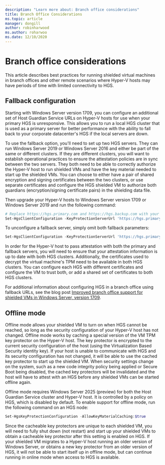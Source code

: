 ```yaml
---
description: "Learn more about: Branch office considerations"
title: Branch Office Considerations
ms.topic: article
manager: dongill
author: robinharwood
ms.author: roharwoo
ms.date: 12/10/2020
---
```


# Branch office considerations

>

This article describes best practices for running shielded virtual machines in branch offices and other remote scenarios where Hyper-V hosts may have periods of time with limited connectivity to HGS.

## Fallback configuration

Starting with Windows Server version 1709, you can configure an additional set of Host Guardian Service URLs on Hyper-V hosts for use when your primary HGS is unresponsive.
This allows you to run a local HGS cluster that is used as a primary server for better performance with the ability to fall back to your corporate datacenter's HGS if the local servers are down.

To use the fallback option, you'll need to set up two HGS servers. They can run Windows Server 2019 or Windows Server 2016 and either be part of the same or different clusters. If they are different clusters, you will want to establish operational practices to ensure the attestation policies are in sync between the two servers. They both need to be able to correctly authorize the Hyper-V host to run shielded VMs and have the key material needed to start up the shielded VMs. You can choose to either have a pair of shared encryption and signing certificates between the two clusters, or use separate certificates and configure the HGS shielded VM to authorize both guardians (encryption/signing certificate pairs) in the shielding data file.

Then upgrade your Hyper-V hosts to Windows Server version 1709 or Windows Server 2019 and run the following command:
```powershell
# Replace https://hgs.primary.com and https://hgs.backup.com with your own domain names and protocols
Set-HgsClientConfiguration -KeyProtectionServerUrl 'https://hgs.primary.com/KeyProtection' -AttestationServerUrl 'https://hgs.primary.com/Attestation' -FallbackKeyProtectionServerUrl 'https://hgs.backup.com/KeyProtection' -FallbackAttestationServerUrl 'https://hgs.backup.com/Attestation'
```

To unconfigure a fallback server, simply omit both fallback parameters:
```powershell
Set-HgsClientConfiguration -KeyProtectionServerUrl 'https://hgs.primary.com/KeyProtection' -AttestationServerUrl 'https://hgs.primary.com/Attestation'
```

In order for the Hyper-V host to pass attestation with both the primary and fallback servers, you will need to ensure that your attestation information is up to date with both HGS clusters.
Additionally, the certificates used to decrypt the virtual machine's TPM need to be available in both HGS clusters.
You can configure each HGS with different certificates and configure the VM to trust both, or add a shared set of certificates to both HGS clusters.

For additional information about configuring HGS in a branch office using fallback URLs, see the blog post [Improved branch office support for shielded VMs in Windows Server, version 1709](/archive/blogs/datacentersecurity/improved-branch-office-support-for-shielded-vms-in-windows-server-version-1709).


## Offline mode

Offline mode allows your shielded VM to turn on when HGS cannot be reached, so long as the security configuration of your Hyper-V host has not changed.
Offline mode works by caching a special version of the VM TPM key protector on the Hyper-V host.
The key protector is encrypted to the current security configuration of the host (using the Virtualization Based Security identity key).
If your host is unable to communicate with HGS and its security configuration has not changed, it will be able to use the cached key protector to start up the shielded VM.
When security settings change on the system, such as a new code integrity policy being applied or Secure Boot being disabled, the cached key protectors will be invalidated and the host will have to attest with an HGS before any shielded VMs can be started offline again.

Offline mode requires Windows Server 2025 (preview) for both the Host Guardian Service cluster and Hyper-V host.
It is controlled by a policy on HGS, which is disabled by default.
To enable support for offline mode, run the following command on an HGS node:

```powershell
Set-HgsKeyProtectionConfiguration -AllowKeyMaterialCaching:$true
```

Since the cacheable key protectors are unique to each shielded VM, you will need to fully shut down (not restart) and start up your shielded VMs to obtain a cacheable key protector after this setting is enabled on HGS.
If your shielded VM migrates to a Hyper-V host running an older version of Windows Server, or obtains a new key protector from an older version of HGS, it will not be able to start itself up in offline mode, but can continue running in online mode when access to HGS is available.
